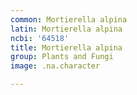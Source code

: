 ```yaml
---
common: Mortierella alpina
latin: Mortierella alpina
ncbi: '64518'
title: Mortierella alpina
group: Plants and Fungi
image: .na.character

---
```

